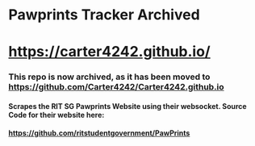 # Pawprints Tracker Archived
# https://carter4242.github.io/
### This repo is now archived, as it has been moved to https://github.com/Carter4242/Carter4242.github.io
#### Scrapes the RIT SG Pawprints Website using their websocket. Source Code for their website here:
#### https://github.com/ritstudentgovernment/PawPrints
